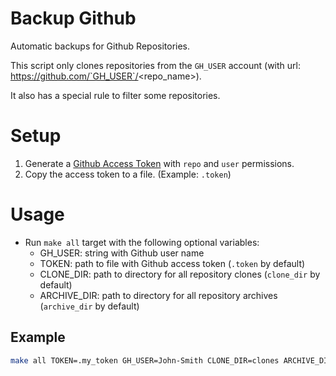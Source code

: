# Backup Github
Automatic backups for Github Repositories.

This script only clones repositories from the `GH_USER` account (with url:
https://github.com/`GH_USER`/<repo_name>).

It also has a special rule to filter some repositories.

# Setup
1. Generate a [Github Access
   Token](https://docs.github.com/en/authentication/keeping-your-account-and-data-secure/creating-a-personal-access-token)
   with `repo` and `user` permissions.
2. Copy the access token to a file. (Example: `.token`)

# Usage
- Run `make all` target with the following optional variables:
    - GH_USER: string with Github user name
    - TOKEN: path to file with Github access token (`.token` by default)
    - CLONE_DIR: path to directory for all repository clones (`clone_dir` by
      default)
    - ARCHIVE_DIR: path to directory for all repository archives (`archive_dir`
      by default)

## Example
```Bash
make all TOKEN=.my_token GH_USER=John-Smith CLONE_DIR=clones ARCHIVE_DIR=archives
```
